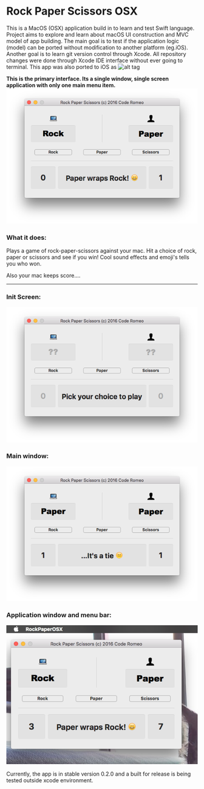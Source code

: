 # Rock Paper Scissors OSX

This is a MacOS (OSX) application build in to learn and test Swift language.
Project aims to explore and learn about macOS UI construction and MVC model of app building. The main goal is to test if the application logic (model) can be ported without modification to another platform (eg.iOS). Another goal is to learn git version control through Xcode. All repository changes were done through Xcode IDE interface without ever going to terminal.
This app was also ported to iOS as ![alt tag](https://github.com/codeRomeo/rockPaperiOS)

**This is the primary interface. Its a single window, single screen application with only one main menu item.**
![alt tag](https://github.com/codeRomeo/RockPaperScissorsOSX/blob/dev-0_2_1/RPS_ss1.png)
### What it does:
Plays a game of rock-paper-scissors against your mac. Hit a choice of rock, paper or scissors and see if you win! Cool sound effects and emoji's tells you who won. 

Also your mac keeps score....
***
### Init Screen:  

 ![alt tag](https://github.com/codeRomeo/RockPaperScissorsOSX/blob/dev-0_2_1/RPS_ss2.png)  

### Main window:

  ![alt tag](https://github.com/codeRomeo/RockPaperScissorsOSX/blob/dev-0_2_1/RPS_ss3.png)  

### Application window and menu bar: 

 ![alt tag](https://github.com/codeRomeo/RockPaperScissorsOSX/blob/dev-0_2_1/RPS_ss4.png)

Currently, the app is in stable version 0.2.0 and a built for release is being tested outside xcode environment.
